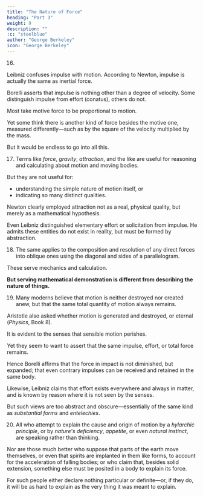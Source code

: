 ```yaml
---
title: "The Nature of Force"
heading: "Part 3"
weight: 9
description: ""
:c: "steelblue"
author: "George Berkeley"
icon: "George Berkeley"
---
```




16.

 <!-- The doctrine of motion has been remarkably confused by metaphysical abstractions is even clearer when we examine the varying views of prominent thinkers regarding force and impulse.  -->

Leibniz confuses impulse with motion. According to Newton, impulse is actually the same as inertial force. 

Borelli asserts that impulse is nothing other than a degree of velocity. Some distinguish impulse from effort (conatus), others do not. 

Most take motive force to be proportional to motion.

Yet some think there is another kind of force besides the motive one, measured differently—such as by the square of the velocity multiplied by the mass. 

But it would be endless to go into all this.


17. Terms like *force*, *gravity*, *attraction*, and the like are useful for reasoning and calculating about motion and moving bodies.

But they are not useful for:
- understanding the simple nature of motion itself, or
- indicating so many distinct qualities. 

<!-- As for attraction, it is clear that  -->

Newton clearly employed attraction not as a real, physical quality, but merely as a mathematical hypothesis.

Even Leibniz distinguished elementary effort or solicitation from impulse. He admits these entities do not exist in reality, but must be formed by abstraction.


18. The same applies to the composition and resolution of any direct forces into oblique ones using the diagonal and sides of a parallelogram. 

These serve mechanics and calculation.

**But serving mathematical demonstration is different from describing the nature of things.**


19. Many moderns believe that motion is neither destroyed nor created anew, but that the same total quantity of motion always remains. 

Aristotle also asked whether motion is generated and destroyed, or eternal (*Physics*, Book 8).

It is evident to the senses that sensible motion perishes.

Yet they seem to want to assert that the same impulse, effort, or total force remains.

Hence Borelli affirms that the force in impact is not diminished, but expanded; that even contrary impulses can be received and retained in the same body. 

Likewise, Leibniz claims that effort exists everywhere and always in matter, and is known by reason where it is not seen by the senses. 

But such views are too abstract and obscure—essentially of the same kind as *substantial forms* and *entelechies*.


20. All who attempt to explain the cause and origin of motion by a *hylarchic principle*, or by *nature's deficiency*, *appetite*, or even *natural instinct*, are speaking rather than thinking. 

Nor are those much better who suppose that parts of the earth move themselves, or even that spirits are implanted in them like forms, to account for the acceleration of falling bodies; or who claim that, besides solid extension, something else must be posited in a body to explain its force.

For such people either declare nothing particular or definite—or, if they do, it will be as hard to explain as the very thing it was meant to explain.


